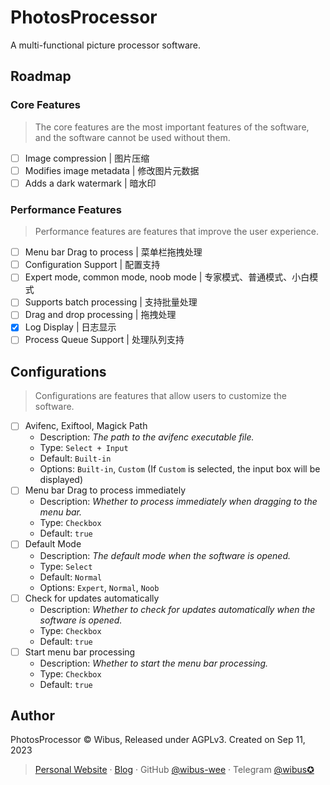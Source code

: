 # PhotosProcessor

A multi-functional picture processor software.

## Roadmap

### Core Features

> The core features are the most important features of the software, and the software cannot be used without them.

- [ ] Image compression | 图片压缩
- [ ] Modifies image metadata | 修改图片元数据
- [ ] Adds a dark watermark | 暗水印

### Performance Features

> Performance features are features that improve the user experience.

- [ ] Menu bar Drag to process | 菜单栏拖拽处理
- [ ] Configuration Support | 配置支持
- [ ] Expert mode, common mode, noob mode | 专家模式、普通模式、小白模式
- [ ] Supports batch processing | 支持批量处理
- [ ] Drag and drop processing | 拖拽处理
- [x] Log Display | 日志显示
- [ ] Process Queue Support | 处理队列支持

## Configurations

> Configurations are features that allow users to customize the software.

- [ ] Avifenc, Exiftool, Magick Path
  - Description: *The path to the avifenc executable file.*
  - Type: `Select + Input`
  - Default: `Built-in`
  - Options: `Built-in`, `Custom` (If `Custom` is selected, the input box will be displayed)
- [ ] Menu bar Drag to process immediately
  - Description: *Whether to process immediately when dragging to the menu bar.*
  - Type: `Checkbox`
  - Default: `true`
- [ ] Default Mode
  - Description: *The default mode when the software is opened.*
  - Type: `Select`
  - Default: `Normal`
  - Options: `Expert`, `Normal`, `Noob`
- [ ] Check for updates automatically
  - Description: *Whether to check for updates automatically when the software is opened.*
  - Type: `Checkbox`
  - Default: `true`
- [ ] Start menu bar processing
  - Description: *Whether to start the menu bar processing.*
  - Type: `Checkbox`
  - Default: `true`

## Author

PhotosProcessor © Wibus, Released under AGPLv3. Created on Sep 11, 2023

> [Personal Website](http://iucky.cn/) · [Blog](https://blog.iucky.cn/) · GitHub [@wibus-wee](https://github.com/wibus-wee/) · Telegram [@wibus✪](https://t.me/wibus_wee)

